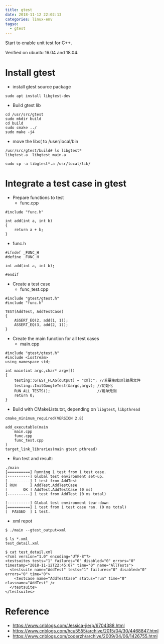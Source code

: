 ```yaml
---
title: gtest
date: 2018-11-12 22:02:13
categories: linux-env
tagso:
  - gtest
---
```


Start to enable unit test for C++.

<!-- more -->

Verified on ubuntu 16.04 and 18.04.

# Install gtest

* install gtest source package
```
sudo apt install libgtest-dev
```

* Build gtest lib
```
cd /usr/src/gtest
sudo mkdir build
cd build
sudo cmake ../
sudo make -j4
```

* move the libs( to /user/local/bin
```
/usr/src/gtest/build# ls libgtest*
libgtest.a  libgtest_main.a

sudo cp -a libgtest*.a /usr/local/lib/
```

# Integrate a test case in gtest

* Prepare functions to test
  - func.cpp
```
#include "func.h"

int add(int a, int b)
{
    return a + b;
}
```
  - func.h
```
#ifndef _FUNC_H
#define _FUNC_H

int add(int a, int b);

#endif
```
* Create a test case
  - func_test.cpp
```
#include "gtest/gtest.h"
#include "func.h"

TEST(AddTest, AddTestCase)
{
    ASSERT_EQ(2, add(1, 1));
    ASSERT_EQ(3, add(2, 1));
}
```
* Create the main function for all test cases
  - main.cpp
```
#include "gtest/gtest.h"
#include <iostream>
using namespace std;

int main(int argc,char* argv[])
{
    testing::GTEST_FLAG(output) = "xml:"; //若要生成xml结果文件
    testing::InitGoogleTest(&argc,argv); //初始化
    RUN_ALL_TESTS();                     //跑单元测
    return 0;
}
```
* Build with CMakeLists.txt, depending on `libgtest`, `libpthread`
```
cmake_minimum_required(VERSION 2.8)

add_executable(main
    main.cpp
    func.cpp
    func_test.cpp
)
target_link_libraries(main gtest pthread)
```
* Run test and result:
```
./main
[==========] Running 1 test from 1 test case.
[----------] Global test environment set-up.
[----------] 1 test from AddTest
[ RUN      ] AddTest.AddTestCase
[       OK ] AddTest.AddTestCase (0 ms)
[----------] 1 test from AddTest (0 ms total)

[----------] Global test environment tear-down
[==========] 1 test from 1 test case ran. (0 ms total)
[  PASSED  ] 1 test.
```
* xml repot
```
$ ./main --gtest_output=xml

$ ls *.xml
test_detail.xml

$ cat test_detail.xml
<?xml version="1.0" encoding="UTF-8"?>
<testsuites tests="1" failures="0" disabled="0" errors="0" timestamp="2018-11-12T22:45:07" time="0" name="AllTests">
  <testsuite name="AddTest" tests="1" failures="0" disabled="0" errors="0" time="0">
    <testcase name="AddTestCase" status="run" time="0" classname="AddTest" />
  </testsuite>
</testsuites>

```

# Reference

* https://www.cnblogs.com/Jessica-jie/p/6704388.html
* https://www.cnblogs.com/hcu5555/archive/2015/04/30/4468847.html
* https://www.cnblogs.com/coderzh/archive/2009/04/06/1426755.html
